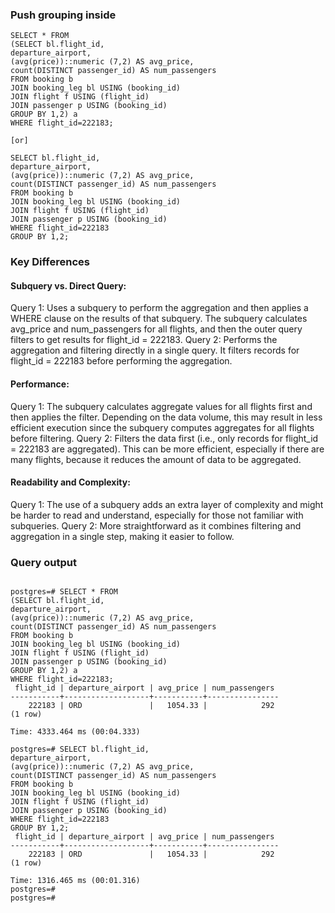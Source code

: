 ### Push grouping inside

```
SELECT * FROM
(SELECT bl.flight_id,
departure_airport,
(avg(price))::numeric (7,2) AS avg_price,
count(DISTINCT passenger_id) AS num_passengers
FROM booking b
JOIN booking_leg bl USING (booking_id)
JOIN flight f USING (flight_id)
JOIN passenger p USING (booking_id)
GROUP BY 1,2) a
WHERE flight_id=222183;

[or]

SELECT bl.flight_id,
departure_airport,
(avg(price))::numeric (7,2) AS avg_price,
count(DISTINCT passenger_id) AS num_passengers
FROM booking b
JOIN booking_leg bl USING (booking_id)
JOIN flight f USING (flight_id)
JOIN passenger p USING (booking_id)
WHERE flight_id=222183
GROUP BY 1,2;
```

### Key Differences


#### Subquery vs. Direct Query:

Query 1: Uses a subquery to perform the aggregation and then applies a WHERE clause on the results of that subquery.
The subquery calculates avg_price and num_passengers for all flights, and then the outer query filters to get results for flight_id = 222183.
Query 2: Performs the aggregation and filtering directly in a single query.
It filters records for flight_id = 222183 before performing the aggregation.

#### Performance:

Query 1: The subquery calculates aggregate values for all flights first and then applies the filter. Depending on the data volume, this may result in less efficient execution since the subquery computes aggregates for all flights before filtering.
Query 2: Filters the data first (i.e., only records for flight_id = 222183 are aggregated). This can be more efficient, especially if there are many flights, because it reduces the amount of data to be aggregated.

#### Readability and Complexity:

Query 1: The use of a subquery adds an extra layer of complexity and might be harder to read and understand, especially for those not familiar with subqueries.
Query 2: More straightforward as it combines filtering and aggregation in a single step, making it easier to follow.

### Query output

```

postgres=# SELECT * FROM
(SELECT bl.flight_id,
departure_airport,
(avg(price))::numeric (7,2) AS avg_price,
count(DISTINCT passenger_id) AS num_passengers
FROM booking b
JOIN booking_leg bl USING (booking_id)
JOIN flight f USING (flight_id)
JOIN passenger p USING (booking_id)
GROUP BY 1,2) a
WHERE flight_id=222183;
 flight_id | departure_airport | avg_price | num_passengers
-----------+-------------------+-----------+----------------
    222183 | ORD               |   1054.33 |            292
(1 row)

Time: 4333.464 ms (00:04.333)

postgres=# SELECT bl.flight_id,
departure_airport,
(avg(price))::numeric (7,2) AS avg_price,
count(DISTINCT passenger_id) AS num_passengers
FROM booking b
JOIN booking_leg bl USING (booking_id)
JOIN flight f USING (flight_id)
JOIN passenger p USING (booking_id)
WHERE flight_id=222183
GROUP BY 1,2;
 flight_id | departure_airport | avg_price | num_passengers
-----------+-------------------+-----------+----------------
    222183 | ORD               |   1054.33 |            292
(1 row)

Time: 1316.465 ms (00:01.316)
postgres=#
postgres=#
```

